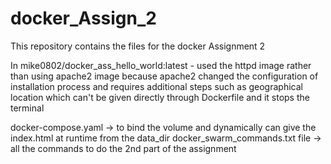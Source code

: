 # docker_Assign_2
This repository contains the files for the docker Assignment 2

In mike0802/docker_ass_hello_world:latest - used the httpd image rather than using apache2 image because apache2 changed the configuration of installation process and requires additional steps such as geographical location which can't be given directly through Dockerfile and it stops the terminal

docker-compose.yaml -> to bind the volume and dynamically can give the index.html at runtime from the data_dir docker_swarm_commands.txt file -> all the commands to do the 2nd part of the assignment
